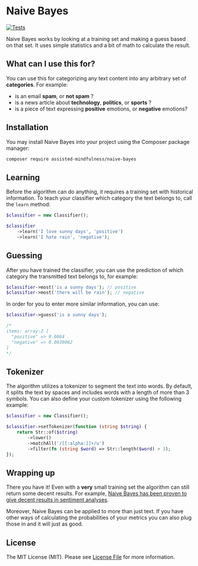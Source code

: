 # Naive Bayes

[![Tests](https://github.com/Assisted-Mindfulness/naive-bayes/actions/workflows/phpunit.yml/badge.svg)](https://github.com/Assisted-Mindfulness/naive-bayes/actions/workflows/phpunit.yml)

Naive Bayes works by looking at a training set and making a guess based on that set.
It uses simple statistics and a bit of math to calculate the result. 

## What can I use this for?

You can use this for categorizing any text content into any arbitrary set of **categories**. For example:

- is an email **spam**, or **not spam** ?
- is a news article about **technology**, **politics**, or **sports** ?
- is a piece of text expressing **positive** emotions, or **negative** emotions?

## Installation

You may install Naive Bayes into your project using the Composer package manager:

```bash
composer require assisted-mindfulness/naive-bayes
```

## Learning

Before the algorithm can do anything, it requires a training set with historical information. To teach your classifier which category the text belongs to, call the `learn` method:

```php
$classifier = new Classifier();

$classifier
    ->learn('I love sunny days', 'positive')
    ->learn('I hate rain', 'negative');
```

## Guessing

After you have trained the classifier, you can use the prediction of which category the transmitted text belongs to, for example:

```php
$classifier->most('is a sunny days'); // positive
$classifier->most('there will be rain'); // negative
```

In order for you to enter more similar information, you can use:
```php
$classifier->guess('is a sunny days');

/*
items: array:2 [
  "positive" => 0.0064
  "negative" => 0.0039062
]
*/
```

## Tokenizer

The algorithm utilizes a tokenizer to segment the text into words. By default, it splits the text by spaces and includes
words with a length of more than 3 symbols. You can also define your custom tokenizer using the following example:

```php
$classifier = new Classifier();

$classifier->setTokenizer(function (string $string) {
    return Str::of($string)
        ->lower()
        ->matchAll('/[[:alpha:]]+/u')
        ->filter(fn (string $word) => Str::length($word) > 3);
});
```

## Wrapping up

There you have it! Even with a **very** small training set the algorithm can still return some decent results. For example, [Naive Bayes has been proven to give decent results in sentiment analyses](http://www-nlp.stanford.edu/courses/cs224n/2009/fp/3.pdf).

Moreover, Naive Bayes can be applied to more than just text. If you have other ways of calculating the probabilities of your metrics you can also plug those in and it will just as good.

## License

The MIT License (MIT). Please see [License File](LICENSE.md) for more information.
